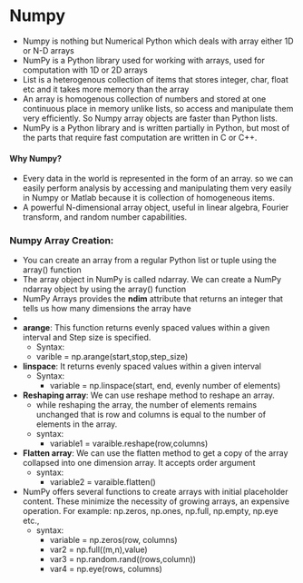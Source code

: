 # Numpy
- Numpy is nothing but Numerical Python which deals with array either 1D or N-D arrays
- NumPy is a Python library used for working with arrays, used for computation with 1D or 2D arrays
- List is a heterogenous collection of items that stores integer, char, float etc and it takes more memory than the array
- An array is homogenous collection of numbers and stored at one continuous place in memory unlike lists, so access and  manipulate them very efficiently. So Numpy array objects are faster than Python lists.
- NumPy is a Python library and is written partially in Python, but most of the parts that require fast computation are written in C or C++.
#### Why Numpy?
- Every data in the world is represented in the form of an array. so we can easily perform analysis by accessing and manipulating them very easily in Numpy or Matlab because it is collection of homogeneous items.
- A powerful N-dimensional array object, useful in linear algebra, Fourier transform, and random number capabilities.
### Numpy Array Creation:
- You can create an array from a regular Python list or tuple using the array() function
-  The array object in NumPy is called ndarray. We can create a NumPy ndarray object by using the array() function
-  NumPy Arrays provides the **ndim** attribute that returns an integer that tells us how many dimensions the array have
-  
- **arange**: This function returns evenly spaced values within a given interval and Step size is specified.
   - Syntax:
    - varible = np.arange(start,stop,step_size)
- **linspace**: It returns evenly spaced values within a given interval
   - Syntax:
     - variable = np.linspace(start, end, evenly number of elements)
-  **Reshaping array**: We can use reshape method to reshape an array.
   - while reshaping the array, the number of elements remains unchanged that is row and columns is equal to the number of elements in the array.
   - syntax:
      - variable1 = varaible.reshape(row,columns)
- **Flatten array**: We can use the flatten method to get a copy of the array collapsed into one dimension array. It accepts order argument
   - syntax:
     - variable2 = varaible.flatten()
- NumPy offers several functions to create arrays with initial placeholder content. These minimize the necessity of growing arrays, an expensive operation. For example: np.zeros, np.ones, np.full, np.empty, np.eye etc.,
   - syntax:
     - variable = np.zeros(row, columns)
     - var2 = np.full((m,n),value)
     - var3 = np.random.rand((rows,column))
     - var4 = np.eye(rows, columns)
